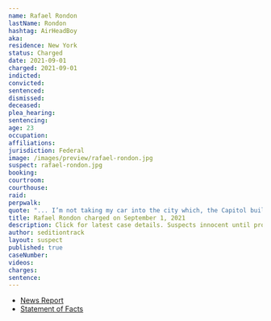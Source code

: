 ```yaml
---
name: Rafael Rondon
lastName: Rondon
hashtag: AirHeadBoy
aka:
residence: New York
status: Charged
date: 2021-09-01
charged: 2021-09-01
indicted:
convicted:
sentenced:
dismissed:
deceased:
plea_hearing:
sentencing:
age: 23
occupation:
affiliations:
jurisdiction: Federal
image: /images/preview/rafael-rondon.jpg
suspect: rafael-rondon.jpg
booking:
courtroom:
courthouse:
raid:
perpwalk:
quote: "... I’m not taking my car into the city which, the Capitol building I’m about to break into."
title: Rafael Rondon charged on September 1, 2021
description: Click for latest case details. Suspects innocent until proven guilty.
author: seditiontrack
layout: suspect
published: true
caseNumber:
videos:
charges:
sentence:
---
```


- [News Report](https://www.wwnytv.com/2021/10/01/watertown-man-his-mother-facing-federal-charges-jan-6th-capitol-riot/)
- [Statement of Facts](https://extremism.gwu.edu/sites/g/files/zaxdzs2191/f/Maryann%20Mooney-Rondon%20and%20Rafael%20Rondon%20Statement%20of%20Facts.pdf)
